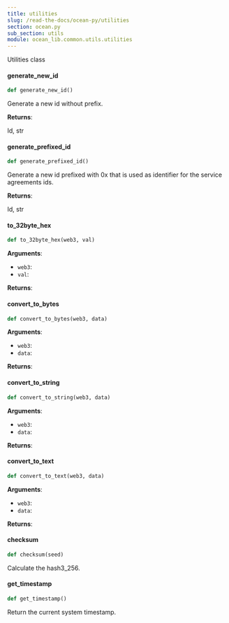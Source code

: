 ```yaml
---
title: utilities
slug: /read-the-docs/ocean-py/utilities
section: ocean.py
sub_section: utils
module: ocean_lib.common.utils.utilities
---
```

Utilities class

#### generate\_new\_id

```python
def generate_new_id()
```

Generate a new id without prefix.

**Returns**:

Id, str

#### generate\_prefixed\_id

```python
def generate_prefixed_id()
```

Generate a new id prefixed with 0x that is used as identifier for the service agreements ids.

**Returns**:

Id, str

#### to\_32byte\_hex

```python
def to_32byte_hex(web3, val)
```

**Arguments**:

- `web3`: 
- `val`: 

**Returns**:



#### convert\_to\_bytes

```python
def convert_to_bytes(web3, data)
```

**Arguments**:

- `web3`: 
- `data`: 

**Returns**:



#### convert\_to\_string

```python
def convert_to_string(web3, data)
```

**Arguments**:

- `web3`: 
- `data`: 

**Returns**:



#### convert\_to\_text

```python
def convert_to_text(web3, data)
```

**Arguments**:

- `web3`: 
- `data`: 

**Returns**:



#### checksum

```python
def checksum(seed)
```

Calculate the hash3_256.

#### get\_timestamp

```python
def get_timestamp()
```

Return the current system timestamp.

